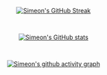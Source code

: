 <div align="center">

[![Simeon's GitHub Streak](https://streak-stats.demolab.com?user=monyarm&theme=tokyonight_duo&hide_border=true&date_format=j%2Fn%5B%2FY%5D)](https://skyline.github.com/monyarm/2023)

<br />

[![Simeon's GitHub stats](https://github-readme-stats.vercel.app/api?username=monyarm&theme=tokyonight&bg_color=DDDDDD00&hide_border=true&langs_count=6&card_width=600&hide=stars&count_private=true)](https://github.com/monyarm)

<br />

[![Simeon's github activity graph](https://github-readme-activity-graph.vercel.app/graph?theme=material-palenight&bg_color=DDDDDD00&username=monyarm&custom_title=%20&hide_border=true)](https://github.com/monyarm)
</div>
